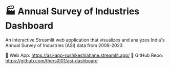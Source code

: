 # 🏭 Annual Survey of Industries Dashboard

An interactive Streamlit web application that visualizes and analyzes India's Annual Survey of Industries (ASI) data from 2008-2023.

🔗 Web App: https://asi-app-rushikeshlahane.streamlit.app/
🔗 GitHub Repo: https://github.com/thersl001/asi-dashboard
